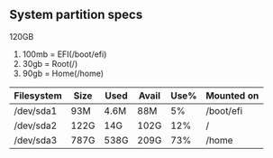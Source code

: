 ## System partition specs

120GB

1. 100mb = EFI(/boot/efi)
2. 30gb = Root(/)
3. 90gb = Home(/home)

Filesystem | Size | Used | Avail | Use% | Mounted on
-- | -- | -- | -- | -- | --
/dev/sda1 | 93M | 4.6M | 88M | 5% | /boot/efi
/dev/sda2 | 122G | 14G | 102G | 12% | /
/dev/sda3 | 787G | 538G | 209G | 73% | /home
